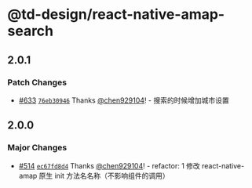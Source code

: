 # @td-design/react-native-amap-search

## 2.0.1

### Patch Changes

- [#633](https://github.com/thundersdata-frontend/td-design/pull/633) [`76eb30946`](https://github.com/thundersdata-frontend/td-design/commit/76eb309464969557a4da35335a052d66e2fbd80b) Thanks [@chen929104](https://github.com/chen929104)! - 搜索的时候增加城市设置

## 2.0.0

### Major Changes

- [#514](https://github.com/thundersdata-frontend/td-design/pull/514) [`ec67fd8d4`](https://github.com/thundersdata-frontend/td-design/commit/ec67fd8d4dcddf3cd77401f24fb8413dbc8904ed) Thanks [@chen929104](https://github.com/chen929104)! - refactor: 1 修改 react-native-amap 原生 init 方法名名称（不影响组件的调用）
